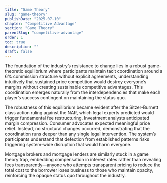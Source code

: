 ```yaml
---
title: "Game Theory"
slug: "game-theory"
publishDate: "2025-07-10"
chapter: "Competitive Advantage"
section: "Game Theory"
parentSlug: "competitive-advantage"
order: 1
toc: true
description: ""
draft: false
---
```


The foundation of the industry’s resistance to change lies in a robust game-theoretic equilibrium where participants maintain tacit coordination around a 6% commission structure without explicit agreements, understanding intuitively that sustained price competition would destroy everyone’s margins without creating sustainable competitive advantages. This coordination emerges naturally from the interdependencies that make each player’s success contingent on maintaining the status quo.

The robustness of this equilibrium became evident after the Sitzer-Burnett class action ruling against the NAR, which legal experts predicted would trigger fundamental fee restructuring. Investment analysts anticipated margin compression. Consumer advocates expected meaningful price relief. Instead, no structural changes occurred, demonstrating that the coordination runs deeper than any single legal intervention. The system’s participants understand that defection from established patterns risks triggering system-wide disruption that would harm everyone.

Mortgage brokers and mortgage lenders are similarly stuck in a game theory trap, embedding compensation in interest rates rather than revealing fees transparently—anyone who attempts transparent pricing to reduce the total cost to the borrower loses business to those who maintain opacity, reinforcing the opaque status quo throughout the industry.
